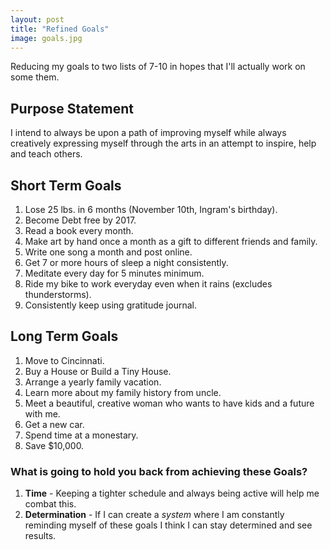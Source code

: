 ```yaml
---
layout: post
title: "Refined Goals"
image: goals.jpg
---
```


Reducing my goals to two lists of 7-10 in hopes that I'll actually work on some them.

## Purpose Statement
I intend to always be upon a path of improving myself while always creatively expressing myself through the arts in an attempt to inspire, help and teach others.

## Short Term Goals
1. Lose 25 lbs. in 6 months (November 10th, Ingram's birthday).
2. Become Debt free by 2017.
3. Read a book every month.
4. Make art by hand once a month as a gift to different friends and family.
5. Write one song a month and post online.
6. Get 7 or more hours of sleep a night consistently.
7. Meditate every day for 5 minutes minimum.
8. Ride my bike to work everyday even when it rains (excludes thunderstorms).
9. Consistently keep using gratitude journal.

## Long Term Goals
1. Move to Cincinnati.
2. Buy a House or Build a Tiny House.
3. Arrange a yearly family vacation.
4. Learn more about my family history from uncle.
5. Meet a beautiful, creative woman who wants to have kids and a future with me.
6. Get a new car.
7. Spend time at a monestary.
8. Save $10,000.

### What is going to hold you back from achieving these Goals?
1. **Time** - Keeping a tighter schedule and always being active will help me combat this.
2. **Determination** - If I can create a *system* where I am constantly reminding myself of these goals I think I can stay determined and see results.
